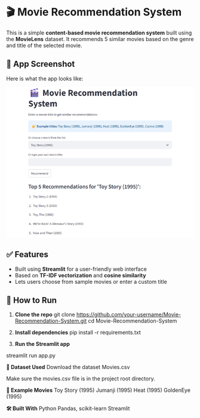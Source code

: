 # 🎬 Movie Recommendation System 
This is a simple **content-based movie recommendation system** built using the **MovieLens** dataset. It recommends 5 similar movies based on the genre and title of the selected movie.

## 📸 App Screenshot

Here is what the app looks like:

![UI Screenshot](UI.png)


## ✅ Features

- Built using **Streamlit** for a user-friendly web interface
- Based on **TF-IDF vectorization** and **cosine similarity**
- Lets users choose from sample movies or enter a custom title

## 🚀 How to Run

1. **Clone the repo**
   git clone https://github.com/your-username/Movie-Recommendation-System.git
   cd Movie-Recommendation-System


2.  **Install dependencies**
pip install -r requirements.txt

3.  **Run the Streamlit app**

streamlit run app.py


**📂 Dataset Used**
Download the dataset Movies.csv

Make sure the movies.csv file is in the project root directory.

**🧠 Example Movies**
Toy Story (1995)
Jumanji (1995)
Heat (1995)
GoldenEye (1995)

**🛠 Built With**
Python
Pandas, scikit-learn
Streamlit
